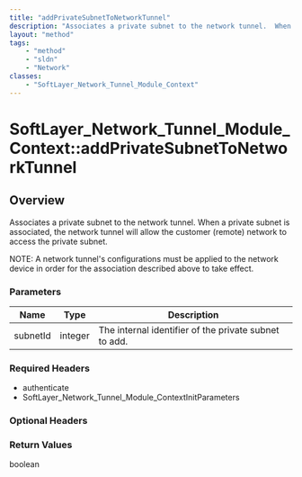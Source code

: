 ```yaml
---
title: "addPrivateSubnetToNetworkTunnel"
description: "Associates a private subnet to the network tunnel.  When a private subnet is associated, the network tunnel will allow t... "
layout: "method"
tags:
    - "method"
    - "sldn"
    - "Network"
classes:
    - "SoftLayer_Network_Tunnel_Module_Context"
---
```

# SoftLayer_Network_Tunnel_Module_Context::addPrivateSubnetToNetworkTunnel
## Overview 
Associates a private subnet to the network tunnel.  When a private subnet is associated, the network tunnel will allow the customer (remote) network to access the private subnet. 

NOTE:  A network tunnel's configurations must be applied to the network device in order for the association described above to take effect. 

### Parameters 
|Name | Type | Description |
| --- | --- | --- |
|subnetId| integer| The internal identifier of the private subnet to add.|


### Required Headers
* authenticate
* SoftLayer_Network_Tunnel_Module_ContextInitParameters

### Optional Headers

### Return Values
boolean
